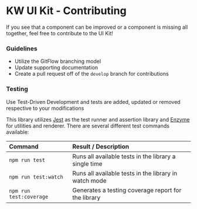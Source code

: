# KW UI Kit - Contributing

If you see that a component can be improved or a component is missing all together, feel free to contribute to the UI Kit!

### Guidelines

- Utilize the GitFlow branching model
- Update supporting documentation
- Create a pull request off of the `develop` branch for contributions

### Testing

Use Test-Driven Development and tests are added, updated or removed respective to your modifications

This library utilizes [Jest](https://facebook.github.io/jest/) as the test runner and assertion library and [Enzyme](http://airbnb.io/enzyme/) for utilities and renderer. There are several different test commands available:

| Command                 | Result / Description                                  |
| :---------------------- | :---------------------------------------------------- |
| `npm run test`          | Runs all available tests in the library a single time |
| `npm run test:watch`    | Runs all available tests in the library in watch mode |
| `npm run test:coverage` | Generates a testing coverage report for the library   |
